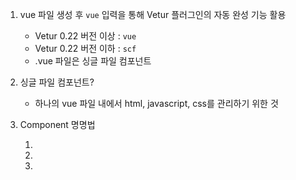 1. vue 파일 생성 후 `vue` 입력을 통해 Vetur 플러그인의 자동 완성 기능 활용
    - Vetur 0.22 버전 이상 : `vue`
    - Vetur 0.22 버전 이하 : `scf`
    - .vue 파일은 싱글 파일 컴포넌트
 

2. 싱글 파일 컴포넌트?  
    - 하나의 vue 파일 내에서 html, javascript, css를 관리하기 위한 것


3. Component 명명법
     1. <hello-world></hello-world>
     2. <HelloWorld></HelloWorld>
     3. <HelloWorld/>